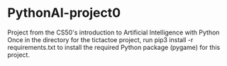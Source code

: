 # PythonAI-project0

Project from the CS50's introduction to Artificial Intelligence with Python
Once in the directory for the tictactoe project, run pip3 install -r requirements.txt to install the required Python package (pygame) for this project.
